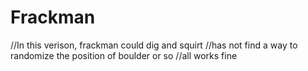 # Frackman
//In this verison, frackman could dig and squirt
//has not find a way to randomize the position of boulder or so
//all works fine
